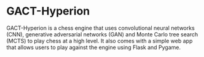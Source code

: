# GACT-Hyperion
GACT-Hyperion is a chess engine that uses convolutional neural networks (CNN), generative adversarial networks (GAN) and Monte Carlo tree search (MCTS) to play chess at a high level. It also comes with a simple web app that allows users to play against the engine using Flask and Pygame.
